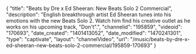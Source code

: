 {
    "title": "Beats by Dre x Ed Sheeran: New Beats Solo 2 Commercial",
    "description": "English breakthrough artist Ed Sheeran tunes into his emotions with the new Beats Solo 2. Watch him find his creative outlet as he works on his upcoming track, \"Don't\".",
    "channelid": "195859",
    "videoid": "170693",
    "date_created": "1401413052",
    "date_modified": "1470241301",
    "type": "captivate",
    "layout": "channelVideo",
    "url": "\/music\/beats-by-dre-x-ed-sheeran-new-beats-solo-2-commercial\/195859-170693"
}